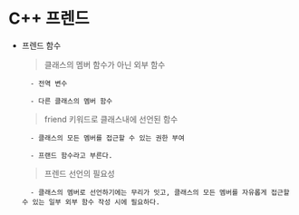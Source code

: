 # C++ 프렌드

- 프렌드 함수

    > 클래스의 멤버 함수가 아닌 외부 함수

        - 전역 변수

        - 다른 클래스의 멤버 함수

    > friend 키워드로 클래스내에 선언된 함수

        - 클래스의 모든 멤버를 접근할 수 있는 권한 부여

        - 프랜드 함수라고 부른다.

    > 프렌드 선언의 필요성

        - 클래스의 멤버로 선언하기에는 무리가 잇고, 클래스의 모든 멤버를 자유롭게 접근할 수 있는 일부 외부 함수 작성 시에 필요하다.